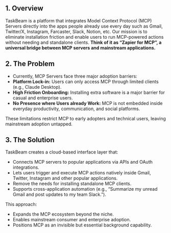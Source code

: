 ## 1. Overview

TaskBeam is a platform that integrates Model Context Protocol (MCP) Servers directly into the apps people already use every day such as Gmail, Twitter/X, Instagram, Farcaster, Slack, Notion, etc.
Our mission is to eliminate installation friction and enable users to run MCP-powered actions without needing and standalone clients.
**Think of it as “Zapier for MCP”, a universal bridge between MCP servers and mainstream applications.**

## 2. The Problem

- Currently, MCP Servers face three major adoption barriers:
- **Platform Lock-in:** Users can only access MCP through limited clients (e.g., Claude Desktop).
- **High Friction Onboarding:** Installing extra software is a major barrier for casual and enterprise users.
- **No Presence where Users already Work:** MCP is not embedded inside everyday productivity, communication, and social platforms.

These limitations restrict MCP to early adopters and technical users, leaving mainstream adoption untapped.

## 3. The Solution

TaskBeam creates a cloud-based interface layer that:

- Connects MCP servers to popular applications via APIs and OAuth integrations.
- Lets users trigger and execute MCP actions natively inside Gmail, Twitter, Instagram and other popular applications.
- Remove the needs for installing standalone MCP clients.
- Supports cross-application automation (e.g., “Summarize my unread Gmail and post updates to my team Slack.”).

This approach:

- Expands the MCP ecosystem beyond the niche.
- Enables mainstream consumer and enterprise adoption.
- Positions MCP as an invisible but essential background capability.
